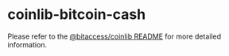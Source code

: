 coinlib-bitcoin-cash
=================

Please refer to the [@bitaccess/coinlib README](../coinlib/README.md) for more detailed information.
